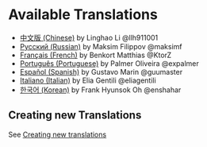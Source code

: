 # Available Translations

* [中文版 (Chinese)](https://github.com/llh911001/mostly-adequate-guide-chinese)  by Linghao Li @llh911001
* [Русский (Russian)](https://github.com/MostlyAdequate/mostly-adequate-guide-ru)  by Maksim Filippov @maksimf
* [Français (French)](https://github.com/MostlyAdequate/mostly-adequate-guide-fr) by Benkort Matthias @KtorZ
* [Português (Portuguese)](https://github.com/MostlyAdequate/mostly-adequate-guide-pt-BR) by Palmer Oliveira @expalmer
* [Español (Spanish)](https://github.com/MostlyAdequate/mostly-adequate-guide-es) by Gustavo Marin @guumaster
* [Italiano (Italian)](https://github.com/MostlyAdequate/mostly-adequate-guide-it) by Elia Gentili @eliagentili
* [한국어 (Korean)](https://github.com/enshahar/mostly-adequate-guide-kr) by Frank Hyunsok Oh @enshahar

## Creating new Translations

See [Creating new translations](CONTRIBUTING.md#Translations)

